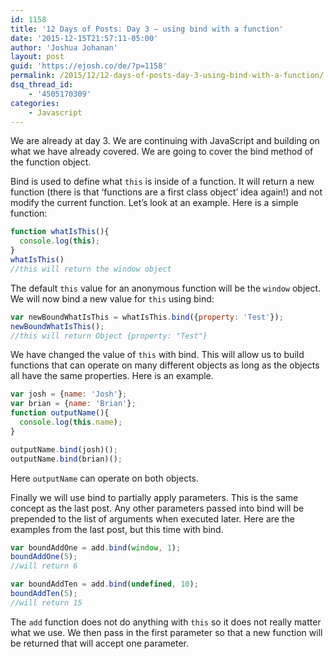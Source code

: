 ```yaml
---
id: 1158
title: '12 Days of Posts: Day 3 – using bind with a function'
date: '2015-12-15T21:57:11-05:00'
author: 'Joshua Johanan'
layout: post
guid: 'https://ejosh.co/de/?p=1158'
permalink: /2015/12/12-days-of-posts-day-3-using-bind-with-a-function/
dsq_thread_id:
    - '4505170309'
categories:
    - Javascript
---
```


We are already at day 3. We are continuing with JavaScript and building on what we have already covered. We are going to cover the bind method of the function object.

Bind is used to define what `this` is inside of a function. It will return a new function (there is that ‘functions are a first class object’ idea again!) and not modify the current function. Let’s look at an example. Here is a simple function:

```js
function whatIsThis(){
  console.log(this);
}
whatIsThis()
//this will return the window object
```

The default `this` value for an anonymous function will be the `window` object. We will now bind a new value for `this` using bind:

```js
var newBoundWhatIsThis = whatIsThis.bind({property: 'Test'});
newBoundWhatIsThis();
//this will return Object {property: "Test"}
```

We have changed the value of `this` with bind. This will allow us to build functions that can operate on many different objects as long as the objects all have the same properties. Here is an example.

```js
var josh = {name: 'Josh'};
var brian = {name: 'Brian'};
function outputName(){
  console.log(this.name);
}

outputName.bind(josh)();
outputName.bind(brian)();
```

Here `outputName` can operate on both objects.

Finally we will use bind to partially apply parameters. This is the same concept as the last post. Any other parameters passed into bind will be prepended to the list of arguments when executed later. Here are the examples from the last post, but this time with bind.

```js
var boundAddOne = add.bind(window, 1);
boundAddOne(5);
//will return 6

var boundAddTen = add.bind(undefined, 10);
boundAddTen(5);
//will return 15
```

The `add` function does not do anything with `this` so it does not really matter what we use. We then pass in the first parameter so that a new function will be returned that will accept one parameter.